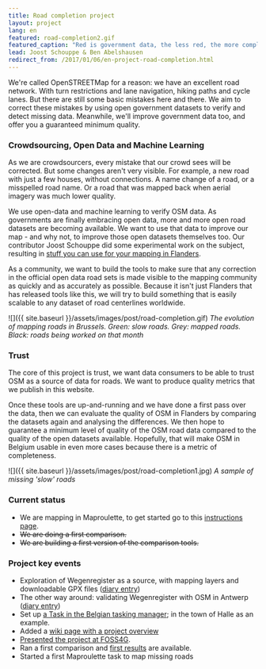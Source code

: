 ```yaml
---
title: Road completion project
layout: project
lang: en
featured: road-completion2.gif
featured_caption: "Red is government data, the less red, the more complete OSM becomes."
lead: Joost Schouppe & Ben Abelshausen
redirect_from: /2017/01/06/en-project-road-completion.html
---
```


We're called OpenSTREETMap for a reason: we have an excellent road network. With turn restrictions and lane navigation, hiking paths and cycle lanes. But there are still some basic mistakes here and there. We aim to correct these mistakes by using open government datasets to verify and detect missing data. Meanwhile, we'll improve government data too, and offer you a guaranteed minimum quality.

### Crowdsourcing, Open Data and Machine Learning

As we are crowdsourcers, every mistake that our crowd sees will be corrected. But some changes aren't very visible. For example, a new road with just a few houses, without connections. A name change of a road, or a misspelled road name. Or a road that was mapped back when aerial imagery was much lower quality.

We use open-data and machine learning to verify OSM data. As governments are finally embracing open data, more and more open road datasets are becoming available. We want to use that data to improve our map - and why not, to improve those open datasets themselves too. Our contributor Joost Schouppe did some experimental work on the subject, resulting in [stuff you can use for your mapping in Flanders](http://www.openstreetmap.org/user/joost%20schouppe/diary/39250).

As a community, we want to build the tools to make sure that any correction in the official open data road sets is made visible to the mapping community as quickly and as accurately as possible. Because it isn't just Flanders that has released tools like this, we will try to build something that is easily scalable to any dataset of road centerlines worldwide.

![]({{ site.baseurl }}/assets/images/post/road-completion.gif)
*The evolution of mapping roads in Brussels. Green: slow roads. Grey: mapped roads. Black: roads being worked on that month*

### Trust

The core of this project is trust, we want data consumers to be able to trust OSM as a source of data for roads. We want to produce quality metrics that we publish in this website.

Once these tools are up-and-running and we have done a first pass over the data, then we can evaluate the quality of OSM in Flanders by comparing the datasets again and analysing the differences. We then hope to guarantee a minimum level of quality of the OSM road data compared to the quality of the open datasets available. Hopefully, that will make OSM in Belgium usable in even more cases because there is a metric of completeness.

![]({{ site.baseurl }}/assets/images/post/road-completion1.jpg)
*A sample of missing 'slow' roads*

### Current status

- We are mapping in Maproulette, to get started go to this [instructions page](https://wiki.openstreetmap.org/wiki/WikiProject_Belgium/Road_completion_project/Instructions).
- ~~We are doing a first comparison.~~
- ~~We are building a first version of the comparison tools.~~

### Project key events

* Exploration of Wegenregister as a source, with mapping layers and downloadable GPX files ([diary entry](http://www.openstreetmap.org/user/joost%20schouppe/diary/39250))
* The other way around: validating Wegenregister with OSM in Antwerp ([diary entry](http://www.openstreetmap.org/user/joost%20schouppe/diary/39573))
* Set up [a Task in the Belgian tasking manager](https://tasks.osm.be/project/2); in the town of Halle as an example.
* Added a [wiki page with a project overview](https://wiki.openstreetmap.org/wiki/WikiProject_Belgium/Road_completion_project)
* [Presented the project at FOSS4G](http://slides.com/benabelshausen-1/deck-1).
* Ran a first comparison and [first results](https://github.com/osmbe/road-completion/tree/master/results/wegenregister) are available.
* Started a first Maproulette task to map missing roads
